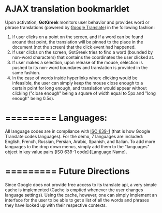 AJAX translation bookmarklet
=========
Upon activation, __GotGreek__ monitors user behavior and provides word or phrase translations (powered by <a href="https://developers.google.com/translate/">Google Translate</a>) in the following fashion:

1. If user clicks on a point on the screen, and if a word can be found around that point, the translation will be pinned to the place in the document (not the screen) that the click event had happened.
2. If user clicks on the screen, GotGreek tries to find a word (bounded by non-word characters) that contains the coordinates the user clicked at.
3. If user makes a selection, upon release of the mouse, selection is pushed to its non-word boundares and translation is provided in the same fashion.
4. In the case of words inside hyperlinks where clicking would be infeasible, the user can simply keep the mouse close enough to a certain point for long enough, and translation would appear without clicking ("close enough" being a square of width equal to 5px and "long enough" being 0.5s).

=========
Languages:
=========
All language codes are in compliance with <a href="http://en.wikipedia.org/wiki/List_of_ISO_639-1_codes">ISO 639-1</a>
(that is how Google Translate codes languages). For the demo, 7 languages are included: English, French, Russian, Persian, Arabic, Spanish, and Italian.
To add more languages to the drop down menus, simply add them to the "languages" object in key value pairs [ISO 639-1 code]:[Language Name].


=========
Future Directions
=========
Since Google does not provide free access to its translate api, a very simple cache is implemented (Cache is emptied whenever the user changes language settings).
Using the cache, however, one can simply implement an interface for the user to be able to get a list of all the words and phrases they have looked up with their respective contexts.


